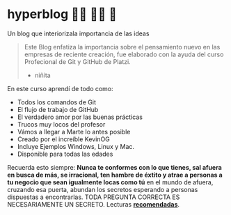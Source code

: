 
# hyperblog :astronaut: :astronaut: :rocket: 
Un blog que interiorizala importancia de las ideas
>Este Blog enfatiza la importancia sobre el pensamiento nuevo en las empresas de reciente creación, fue elaborado con la ayuda del curso Profecional de Git y GitHub de Platzi.
> - niñita


En este curso aprendí de todo como:
- Todos los comandos de Git
- El flujo de trabajo de GitHub
- El verdadero amor por las buenas prácticas
- Trucos muy locos del profesor
- Vámos a llegar a Marte lo antes posible
- Creado por el increíble KevinOG
- Incluye Ejemplos Windows, Linux y Mac.
- Disponible para todas las edades

Recuerda esto siempre: **Nunca te conformes con lo que tienes, sal afuera en busca de más, se irracional, ten hambre de éxtito y atrae a personas a tu negocio que sean igualmente locas como tú** en el mundo de afuera, cruzando esa puerta, abundan los secretos esperando a personas dispuestas a encontrarlas. TODA PREGUNTA CORRECTA ES NECESARIAMENTE UN SECRETO.
Lecturas [**recomendadas**](http://https://books.google.com.ec/books/about/De_cero_a_uno.html?id=3bYuBgAAQBAJ&printsec=frontcover&source=kp_read_button&redir_esc=y#v=onepage&q&f=false "recomendadas").